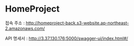 # HomeProject
접속 주소 : http://homeproject-back.s3-website.ap-northeast-2.amazonaws.com/

API 명세서 : http://3.37.130.176:5000/swagger-ui/index.html#/
